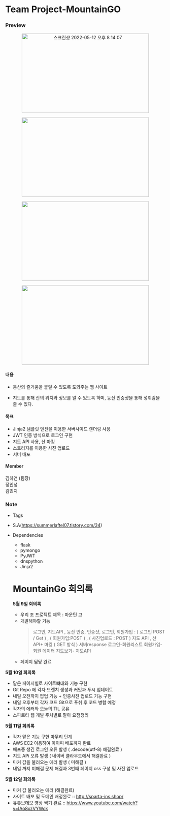 # Team Project-MountainGO


### Preview


<p align= "center"> <img width="400" height="250" alt="스크린샷 2022-05-12 오후 8 14 07" src="https://user-images.githubusercontent.com/85288036/168061679-4740e17e-004b-4f97-92ab-cace2eb6fcb1.png"> </p>


<p align= "center"><img width="400" height="250" src="https://user-images.githubusercontent.com/85288036/168066827-d26a3098-c098-4005-b7f1-7149702e2b73.png"></p>


<p align= "center"><img width="400" height="250" src="https://user-images.githubusercontent.com/85288036/168066834-de9635d6-3a4e-41e5-bffd-c4841271a245.png"></p>
  
<p align= "center"><img width="400" height="250" src="https://user-images.githubusercontent.com/85288036/168066847-16637f0e-8ff7-4e15-a5b7-eccb14527f70.png"></p>



#### 내용
- 등산의 즐거움을 붙일 수 있도록 도와주는 웹 사이트

- 지도를 통해 산의 위치와 정보를 알 수 있도록 하며, 등산 인증샷을 통해 성취감을 줄 수 있다.
#### 목표
- Jinja2 템플릿 엔진을 이용한 서버사이드 렌더링 사용
- JWT 인증 방식으로 로그인 구현
- 지도 API 사용, 산 마킹
- 스토리지를 이용한 사진 업로드
- 서버 배포


#### Member
김하연 (팀장)   
정인성     
김민지

### Note
  
  - Tags
  -  S.A(https://summerlaftel07.tistory.com/34)
- Dependencies
  - flask
  - pymongo
  - PyJWT
  - dnspython
  - Jinja2

  # MountainGo 회의록

  **5월 9일 회의록**

  - 우리 조 프로젝트 제목 : 마운틴 고
  - 개발해야할 기능
    > 로그인, 지도API , 등산 인증, 인증샷, 로그인, 회원가입 : ( 로그인 POST / Get ) , ( 회원가입:POST ) , ( 사진업로드 : POST )
    > 지도 API , 산 API+ 마킹 ( GET 방식 )
    > 서버response 로그인-회원리스트 회원가입-회원 데이터 지도보기- 지도API
  - 페이지 담당 완료

**5월 10일 회의록**

- 맡은 페이지별로 사이트뼈대와 기능 구현
- Git Repo 에 각자 브랜치 생성과 커밋과 푸시 업데이트
- 내일 오전까지 팝업 기능 + 인증사진 업로드 기능 구현
- 내일 오후부터 각자 코드 Git으로 푸쉬 후 코드 병합 예정
- 각자의 에러와 오늘의 TIL 공유
- 스파르타 웹 개발 주차별로 맡아 요점정리

**5월 11일 회의록**

- 각자 맡은 기능 구현 마무리 단계
- AWS EC2 이용하여 아이피 배포까지 완료
- 배포중 생긴 로그인 오류 발생 ( .decode(utf-8) 해결완료 )
- 지도 APi 오류 발생 ( 네이버 클라우드에서 해결완료 )
- 마커 값을 불러오는 에러 발생 ( 미해결 )
- 내일 까지 미해결 문제 해결과 3번째 페이지 css 구성 및 사진 업로드

**5월 12일 회의록**

- 마커 값 불러오는 에러 (해결완료)
- 사이트 배포 및 도메인 배정완료 :: http://sparta-ins.shop/
- 유튜브데모 영상 찍기 완료 :: https://www.youtube.com/watch?v=IAo8xzVYWck


